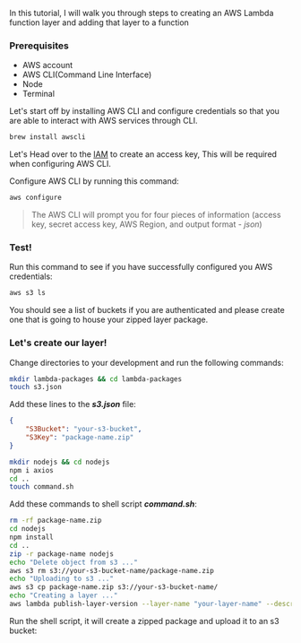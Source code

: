 <p>In this tutorial, I will walk you through steps to creating an AWS Lambda function layer and adding that layer to a function</p>

### Prerequisites
* AWS account
* AWS CLI(Command Line Interface)
* Node
* Terminal

<p>Let's start off by installing AWS CLI and configure credentials so that you are able to interact with AWS services through CLI.</p>

```bash
brew install awscli
```

<p>Let's Head over to the <a href="https://console.aws.amazon.com/iam/home?#/users/admin?section=security_credentials" target="_blank">IAM</a> to create an access key, This will be required when configuring AWS CLI.</p>

<p>Configure AWS CLI by running this command:</p>

```bash
aws configure
```

> The AWS CLI will prompt you for four pieces of information (access key, secret access key, AWS Region, and output format - _json_)

### Test!

Run this command to see if you have successfully configured you AWS credentials:

```bash
aws s3 ls
```

You should see a list of buckets if you are authenticated and please create one that is going to house your zipped layer package.

### Let's create our layer!

<p>Change directories to your development and run the following commands:</p>

```bash
mkdir lambda-packages && cd lambda-packages
touch s3.json
```

Add these lines to the _**s3.json**_ file:

```json
{
    "S3Bucket": "your-s3-bucket",
    "S3Key": "package-name.zip"
}
```

```bash
mkdir nodejs && cd nodejs
npm i axios
cd ..
touch command.sh
```

Add these commands to shell script _**command.sh**_:

```bash wrap
rm -rf package-name.zip
cd nodejs
npm install
cd ..
zip -r package-name nodejs
echo "Delete object from s3 ..."
aws s3 rm s3://your-s3-bucket-name/package-name.zip
echo "Uploading to s3 ..."
aws s3 cp package-name.zip s3://your-s3-bucket-name/
echo "Creating a layer ..."
aws lambda publish-layer-version --layer-name "your-layer-name" --description "Description of your layer" --content "file://s3.json" --license-info "MIT" --compatible-runtimes "nodejs12.x"
```

Run the shell script, it will create a zipped package and upload it to an s3 bucket:


